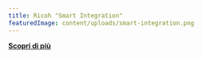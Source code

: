 ```yaml
---
title: Ricoh "Smart Integration"
featuredImage: content/uploads/smart-integration.png
---
```



**[Scopri di più](https://www.youtube.com/watch?v=kjKGWqFfegA&t=18s&ab_channel=RICOHItalia)**